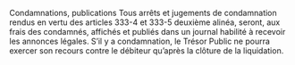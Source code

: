 Condamnations, publications
Tous arrêts et jugements de condamnation rendus en vertu des articles 333-4 et 333-5 deuxième alinéa, seront, aux frais des condamnés, affichés et publiés dans un journal habilité à recevoir les annonces légales.
S’il y a condamnation, le Trésor Public ne pourra exercer son recours contre le débiteur qu’après la clôture de la liquidation.